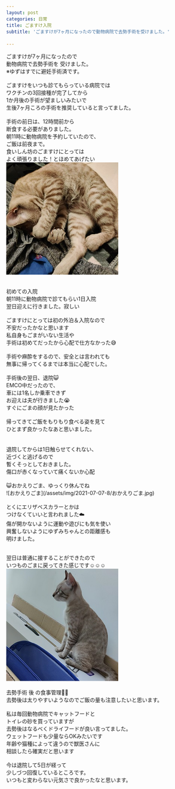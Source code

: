 ```yaml
---
layout: post
categories: 日常
title: ごますけ入院
subtitle: 'ごますけが7ヶ月になったので動物病院で去勢手術を受けました。'

---
```

ごますけが7ヶ月になったので<br>
動物病院で去勢手術を 受けました。<br>
※ゆずはすでに避妊手術済です。<br>
<br>
ごますけをいつも診てもらっている病院では<br>
ワクチンの3回接種が完了してから<br>
1か月後の手術が望ましいみたいで<br>
生後7ヶ月ころの手術を推奨していると言ってました。<br>
<br>
手術の前日は、12時間前から<br>
断食する必要がありました。<br>
朝11時に動物病院を予約していたので、<br>
ご飯は前夜まで。<br>
食いしん坊のごますけにとっては<br>
よく頑張りました！とほめてあげたい<br>
![ごはん、、、](/assets/img/2021-07-07-8/ごはん、、、.jpg)<br>

<br>
初めての入院<br>
朝11時に動物病院で診てもらい1日入院<br>
翌日迎えに行きました。寂しい<br>
<br>
ごますけにとっては初の外泊＆入院なので<br>
不安だったかなと思います<br>
私自身もごまがいない生活や<br>
手術は初めてだったから心配で仕方なかった😅<br>
<br>
手術や麻酔をするので、安全とは言われても<br>
無事に帰ってくるまでは本当に心配でした。<br>
<br>
手術後の翌日、退院😺<br>
EMCO中だったので、<br>
車には1名しか乗車できず<br>
お迎えは夫が行きました😭<br>
すぐにごまの顔が見たかった<br>
<br>
帰ってきてご飯をもりもり食べる姿を見て<br>
ひとまず良かったなあと思いました。<br>
<br>
<br>
退院してからは1日触らせてくれない、<br>
近づくと逃げるので<br>
暫くそっとしておきました。<br>
傷口が赤くなっていて痛くないか心配<br>

<br>
😺おかえりごま、ゆっくり休んでね<br>
![おかえりごま](/assets/img/2021-07-07-8/おかえりごま.jpg)<br>
<br>
とくにエリザベスカラーとかは<br>
つけなくていいと言われました☁️<br>
傷が開かないように運動や遊びにも気を使い<br>
興奮しないようにゆずみちゃんとの距離感も<br>
明けました。<br>
<br>

翌日は普通に接することができたので<br>
いつものごまに戻ってきた感じです☺️☺️☺️<br>
![ごますけ](/assets/img/2021-07-07-8/ごますけ.jpg)<br><br>
去勢手術 後 の食事管理🧑‍🔬<br>
去勢後は太りやすいようなのでご飯の量も注意したいと思います。<br>
<br>
私は毎回動物病院でキャットフードと<br>
トイレの砂を買っていますが<br>
去勢後はなるべくドライフードが良い言ってました。<br>
ウェットフードも少量ならOKみたいです<br>
年齢や猫種によって違うので獣医さんに<br>
相談したら確実だと思います<br>
<br>
今は退院して5日が経って<br>
少しづつ回復しているところです。<br>
いつもと変わらない元気さで良かったなと思います。<br>
<br>

<br>
<br>
<br>
